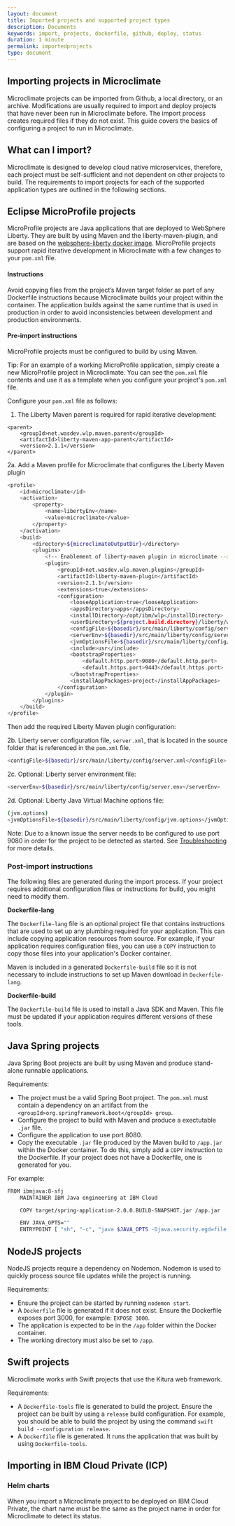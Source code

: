 ```yaml
---
layout: document
title: Imported projects and supported project types
description: Documents
keywords: import, projects, dockerfile, github, deploy, status
duration: 1 minute
permalink: importedprojects
type: document
---
```


## Importing projects in Microclimate

Microclimate projects can be imported from Github, a local directory, or an archive. Modifications are usually required to import and deploy projects that have never been run in Microclimate before. The import process creates required files if they do not exist. This guide covers the basics of configuring a project to run in Microclimate.

## What can I import?

Microclimate is designed to develop cloud native microservices, therefore, each project must be self-sufficient and not dependent on other projects to build. The requirements to import projects for each of the supported application types are outlined in the following sections.

## Eclipse MicroProfile projects

MicroProfile projects are Java applications that are deployed to WebSphere Liberty. They are built by using Maven and the liberty-maven-plugin, and are based on the [websphere-liberty docker image](https://hub.docker.com/_/websphere-liberty/_).  MicroProfile projects support rapid iterative development in Microclimate with a few changes to your ```pom.xml``` file.

#### Instructions

Avoid copying files from the project’s Maven target folder as part of any Dockerfile instructions because Microclimate builds your project within the container. The application builds against the same runtime that is used in production in order to avoid inconsistencies between development and production environments.

#### Pre-import instructions

MicroProfile projects must be configured to build by using Maven.

Tip: For an example of a working MicroProfile application, simply create a new MicroProfile project in Microclimate. You can see the ```pom.xml``` file contents and use it as a template when you configure your project's ```pom.xml``` file.

Configure your ```pom.xml``` file as follows:

1. The Liberty Maven parent is required for rapid iterative development:

```
<parent>
    <groupId>net.wasdev.wlp.maven.parent</groupId>
    <artifactId>liberty-maven-app-parent</artifactId>
    <version>2.1.1</version>
</parent>
```

  2a. Add a Maven profile for Microclimate that configures the Liberty Maven plugin

  ```sh
  <profile>
      <id>microclimate</id>
      <activation>
          <property>
              <name>libertyEnv</name>
              <value>microclimate</value>
          </property>
      </activation>
      <build>
          <directory>${microclimateOutputDir}</directory>
          <plugins>
              <!-- Enablement of liberty-maven plugin in microclimate -->
              <plugin>
                  <groupId>net.wasdev.wlp.maven.plugins</groupId>
                  <artifactId>liberty-maven-plugin</artifactId>
                  <version>2.1.1</version>
                  <extensions>true</extensions>
                  <configuration>
                      <looseApplication>true</looseApplication>
                      <appsDirectory>apps</appsDirectory>
                      <installDirectory>/opt/ibm/wlp</installDirectory>
                      <userDirectory>${project.build.directory}/liberty/wlp/usr</userDirectory>
                      <configFile>${basedir}/src/main/liberty/config/server.xml</configFile>
                      <serverEnv>${basedir}/src/main/liberty/config/server.env</serverEnv>
                      <jvmOptionsFile>${basedir}/src/main/liberty/config/jvm.options</jvmOptionsFile>
                      <include>usr</include>
                      <bootstrapProperties>
                          <default.http.port>9080</default.http.port>
                          <default.https.port>9443</default.https.port>
                      </bootstrapProperties>
                      <installAppPackages>project</installAppPackages>
                  </configuration>
              </plugin>
          </plugins>
      </build>
  </profile>
  ```

  Then add the required Liberty Maven plugin configuration:

  2b. Liberty server configuration file, ```server.xml```, that is located in the source folder that is referenced in the ```pom.xml``` file.

  ```sh
  <configFile>${basedir}/src/main/liberty/config/server.xml</configFile>
  ```

  2c. Optional: Liberty server environment file:

  ```sh
  <serverEnv>${basedir}/src/main/liberty/config/server.env</serverEnv>
  ```

  2d. Optional: Liberty Java Virtual Machine options file:

  ```sh
  (jvm.options)
  <jvmOptionsFile>${basedir}/src/main/liberty/config/jvm.options</jvmOptionsFile>
  ```

Note: Due to a known issue the server needs to be configured to use port 9080 in order for the project to be detected as started. See [Troubleshooting](./troubleshooting) for more details.

### Post-import instructions

The following files are generated during the import process. If your project requires additional configuration files or instructions for build, you might need to modify them.

**Dockerfile-lang**

The `Dockerfile-lang` file is an optional project file that contains instructions that are used to set up any plumbing required for your application. This can include copying application resources from source. For example, if your application requires configuration files, you can use a `COPY` instruction to copy those files into your application's Docker container.

Maven is included in a generated `Dockerfile-build` file so it is not necessary to include instructions to set up Maven download in `Dockerfile-lang`.

**Dockerfile-build**

The `Dockerfile-build` file is used to install a Java SDK and Maven. This file must be updated if your application requires different versions of these tools.

## Java Spring projects

Java Spring Boot projects are built by using Maven and produce stand-alone runnable applications.

Requirements:

- The project must be a valid Spring Boot project. The `pom.xml` must contain a dependency on an artifact from the `<groupId>org.springframework.boot</groupId> group`.
- Configure the project to build with Maven and produce a exectutable `.jar` file.
- Configure the application to use port 8080.
- Copy the executable `.jar` file produced by the Maven build to `/app.jar` within the Docker container. To do this, simply add a `COPY` instruction to the Dockerfile. If your project does not have a Dockerfile, one is generated for you.

For example:
```sh
FROM ibmjava:8-sfj
    MAINTAINER IBM Java engineering at IBM Cloud

    COPY target/spring-application-2.0.0.BUILD-SNAPSHOT.jar /app.jar

    ENV JAVA_OPTS=""
    ENTRYPOINT [ "sh", "-c", "java $JAVA_OPTS -Djava.security.egd=file:/dev/./urandom -jar /app.jar" ]
```

## NodeJS projects

NodeJS projects require a dependency on Nodemon. Nodemon is used to quickly process source file updates while the project is running.

Requirements:

- Ensure the project can be started by running `nodemon start`.
- A `Dockerfile` file is generated if it does not exist. Ensure the Dockerfile exposes port 3000, for example:
  `EXPOSE 3000`.
- The application is expected to be in the `/app` folder within the Docker container.
- The working directory must also be set to `/app`.

## Swift projects

Microclimate works with Swift projects that use the Kitura web framework.

Requirements:

- A `Dockerfile-tools` file is generated to build the project. Ensure the project can be built by using a `release` build configuration.
For example, you should be able to build the project by using the command
`swift build --configuration release`.
- A `Dockerfile` file is generated. It runs the application that was built by using `Dockerfile-tools`.

## Importing in IBM Cloud Private (ICP)

### Helm charts
When you import a Microclimate project to be deployed on IBM Cloud Private, the chart name must be the same as the project name in order for Microclimate to detect its status.
